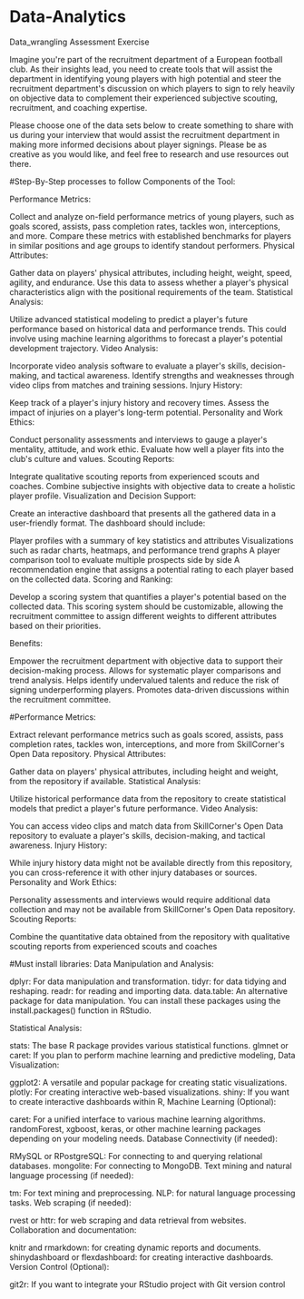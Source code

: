 # Data-Analytics
Data_wrangling
Assessment Exercise

Imagine you're part of the recruitment department of a European football club. As their insights lead, you need to create tools that will assist the department in identifying young players with high potential and steer the recruitment department's discussion on which players to sign to rely heavily on objective data to complement their experienced subjective scouting, recruitment, and coaching expertise.

Please choose one of the data sets below to create something to share with us during your interview that would assist the recruitment department in making more informed decisions about player signings. Please be as creative as you would like, and feel free to research and use resources out there.

#Step-By-Step processes to follow
Components of the Tool:

Performance Metrics:

Collect and analyze on-field performance metrics of young players, such as goals scored, assists, pass completion rates, tackles won, interceptions, and more.
Compare these metrics with established benchmarks for players in similar positions and age groups to identify standout performers.
Physical Attributes:

Gather data on players' physical attributes, including height, weight, speed, agility, and endurance.
Use this data to assess whether a player's physical characteristics align with the positional requirements of the team.
Statistical Analysis:

Utilize advanced statistical modeling to predict a player's future performance based on historical data and performance trends.
This could involve using machine learning algorithms to forecast a player's potential development trajectory.
Video Analysis:

Incorporate video analysis software to evaluate a player's skills, decision-making, and tactical awareness.
Identify strengths and weaknesses through video clips from matches and training sessions.
Injury History:

Keep track of a player's injury history and recovery times.
Assess the impact of injuries on a player's long-term potential.
Personality and Work Ethics:

Conduct personality assessments and interviews to gauge a player's mentality, attitude, and work ethic.
Evaluate how well a player fits into the club's culture and values.
Scouting Reports:

Integrate qualitative scouting reports from experienced scouts and coaches.
Combine subjective insights with objective data to create a holistic player profile.
Visualization and Decision Support:

Create an interactive dashboard that presents all the gathered data in a user-friendly format. The dashboard should include:

Player profiles with a summary of key statistics and attributes
Visualizations such as radar charts, heatmaps, and performance trend graphs
A player comparison tool to evaluate multiple prospects side by side
A recommendation engine that assigns a potential rating to each player based on the collected data.
Scoring and Ranking:

Develop a scoring system that quantifies a player's potential based on the collected data. This scoring system should be customizable, allowing the recruitment committee to assign different weights to different attributes based on their priorities.

Benefits:

Empower the recruitment department with objective data to support their decision-making process.
Allows for systematic player comparisons and trend analysis.
Helps identify undervalued talents and reduce the risk of signing underperforming players.
Promotes data-driven discussions within the recruitment committee.

#Performance Metrics:

Extract relevant performance metrics such as goals scored, assists, pass completion rates, tackles won, interceptions, and more from SkillCorner's Open Data repository.
Physical Attributes:

Gather data on players' physical attributes, including height and weight, from the repository if available.
Statistical Analysis:

Utilize historical performance data from the repository to create statistical models that predict a player's future performance.
Video Analysis:

You can access video clips and match data from SkillCorner's Open Data repository to evaluate a player's skills, decision-making, and tactical awareness.
Injury History:

While injury history data might not be available directly from this repository, you can cross-reference it with other injury databases or sources.
Personality and Work Ethics:

Personality assessments and interviews would require additional data collection and may not be available from SkillCorner's Open Data repository.
Scouting Reports:

Combine the quantitative data obtained from the repository with qualitative scouting reports from experienced scouts and coaches

#Must install libraries:
Data Manipulation and Analysis:

dplyr: For data manipulation and transformation.
tidyr: for data tidying and reshaping.
readr: for reading and importing data.
data.table: An alternative package for data manipulation.
You can install these packages using the install.packages() function in RStudio.

Statistical Analysis:

stats: The base R package provides various statistical functions.
glmnet or caret: If you plan to perform machine learning and predictive modeling,
Data Visualization:

ggplot2: A versatile and popular package for creating static visualizations.
plotly: For creating interactive web-based visualizations.
shiny: If you want to create interactive dashboards within R,
Machine Learning (Optional):

caret: For a unified interface to various machine learning algorithms.
randomForest, xgboost, keras, or other machine learning packages depending on your modeling needs.
Database Connectivity (if needed):

RMySQL or RPostgreSQL: For connecting to and querying relational databases.
mongolite: For connecting to MongoDB.
Text mining and natural language processing (if needed):

tm: For text mining and preprocessing.
NLP: for natural language processing tasks.
Web scraping (if needed):

rvest or httr: for web scraping and data retrieval from websites.
Collaboration and documentation:

knitr and rmarkdown: for creating dynamic reports and documents.
shinydashboard or flexdashboard: for creating interactive dashboards.
Version Control (Optional):

git2r: If you want to integrate your RStudio project with Git version control
